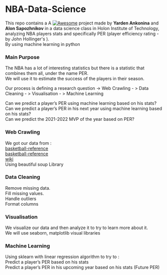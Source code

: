 # NBA-Data-Science
This repo contains a A  [![Awesome](https://cdn.rawgit.com/sindresorhus/awesome/d7305f38d29fed78fa85652e3a63e154dd8e8829/media/badge.svg)](https://github.com/sindresorhus/awesome) project made by **Yarden Ankonina** and **Alon Sapozhnikov** in a data science class in Holon Institute of Technology, analyzing NBA players stats and specifically PER (player efficiency rating - by  John Hollinger's ).<br/>
By using machine learning in python<br/>

### Main Purpose
The NBA has a lot of interesting statistics but there is a statistic that combines them all, under the name PER.<br/>
We will use it to estimate the success of the players in their season.<br/>

Our process is defining a research question ->  Web Crawling - >  Data Cleaning - > Visualisation - >  Machine Learning<br/>


Can we predict a player’s PER using machine learning based on his stats?<br/>
Can we predict a player’s PER in his next year using machine learning based on his stats?<br/>
Can we predict the 2021-2022 MVP of the year based on PER?<br/>


### Web Crawling
We got our data from : <br/>
[basketball-reference](https://www.basketball-reference.com/leagues/NBA_2021_totals.html)<br/>
[basketball-reference](https://www.basketball-reference.com/awards/mvp.html)<br/>
[wiki](https://en.wikipedia.org/wiki/Player_efficiency_rating)<br/>
Using beautiful soup Library


### Data Cleaning
Remove missing data.<br/>
Fill missing values.<br/>
Handle outliers<br/>
Format columns<br/>



### Visualisation

We visualize our data and then analyze it to try to learn more about it.<br/>
We will use seaborn, matplotlib visual libraries<br/>

### Machine Learning
Using sklearn with linear regression algorithm  to try to : <br/>
Predict a player’s PER based on his stats<br/>
Predict a player’s PER in his upcoming year based on his stats (Future PER)<br/>




